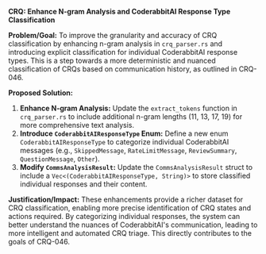**CRQ: Enhance N-gram Analysis and CoderabbitAI Response Type Classification**

**Problem/Goal:**
To improve the granularity and accuracy of CRQ classification by enhancing n-gram analysis in `crq_parser.rs` and introducing explicit classification for individual CoderabbitAI response types. This is a step towards a more deterministic and nuanced classification of CRQs based on communication history, as outlined in CRQ-046.

**Proposed Solution:**

1.  **Enhance N-gram Analysis:** Update the `extract_tokens` function in `crq_parser.rs` to include additional n-gram lengths (11, 13, 17, 19) for more comprehensive text analysis.
2.  **Introduce `CoderabbitAIResponseType` Enum:** Define a new enum `CoderabbitAIResponseType` to categorize individual CoderabbitAI messages (e.g., `SkippedMessage`, `RateLimitMessage`, `ReviewSummary`, `QuestionMessage`, `Other`).
3.  **Modify `CommsAnalysisResult`:** Update the `CommsAnalysisResult` struct to include a `Vec<(CoderabbitAIResponseType, String)>` to store classified individual responses and their content.

**Justification/Impact:**
These enhancements provide a richer dataset for CRQ classification, enabling more precise identification of CRQ states and actions required. By categorizing individual responses, the system can better understand the nuances of CoderabbitAI's communication, leading to more intelligent and automated CRQ triage. This directly contributes to the goals of CRQ-046.